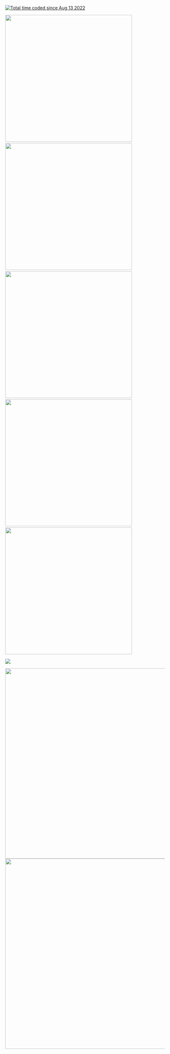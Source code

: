 <a href="https://wakatime.com/@1f18b09f-6cf2-4aa1-a256-b88b4b5616fe"><img src="https://wakatime.com/badge/user/1f18b09f-6cf2-4aa1-a256-b88b4b5616fe.svg?style=for-the-badge" alt="Total time coded since Aug 13 2022" /></a>

<img src="https://github-readme-stats.vercel.app/api/pin/?username=elouannh&repo=mariko&show_owner=true&theme=blue_navy" width="400px"/>　
<img src="https://github-readme-stats.vercel.app/api/pin/?username=elouannh&repo=hashi-typings&show_owner=true&theme=blue_navy" width="400px"/>　
<img src="https://github-readme-stats.vercel.app/api/pin/?username=elouannh&repo=docws&show_owner=true&theme=blue_navy" width="400px"/>　
<img src="https://github-readme-stats.vercel.app/api/pin/?username=elouannh&repo=ht1-bd2e-front&show_owner=true&theme=blue_navy" width="400px"/>　
<img src="https://github-readme-stats.vercel.app/api/pin/?username=elouannh&repo=ht1-bd2e-solution&show_owner=true&theme=blue_navy" width="400px"/>

<img src="https://wakatime.com/share/@pandalone/58ba5f3c-c194-4e37-942a-373cc2614101.svg"></img>

<img src="https://github-readme-stats.vercel.app/api/wakatime?username=pandalone&layout=compact&theme=blue_navy&custom_title=My+main+languages" width="600px"/>

<img src="https://github-readme-stats.vercel.app/api?username=elouannh&show=reviews,discussions_started,discussions_answered,prs_merged,prs_merged_percentage&hide_title=true&show_icons=true&theme=blue_navy&rank_icon=percentile&include_all_commits=true" width="600px"/>

<img src="https://komarev.com/ghpvc/?username=PxndxDev&style=for-the-badge&color=blue" alt=""/>
